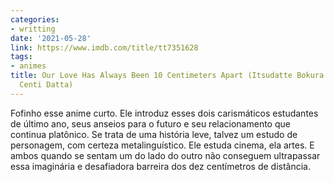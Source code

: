 ```yaml
---
categories:
- writting
date: '2021-05-28'
link: https://www.imdb.com/title/tt7351628
tags:
- animes
title: Our Love Has Always Been 10 Centimeters Apart (Itsudatte Bokura no Koi wa 10
  Centi Datta)
---
```


Fofinho esse anime curto. Ele introduz esses dois carismáticos estudantes de último ano, seus anseios para o futuro e seu relacionamento que continua platônico. Se trata de uma história leve, talvez um estudo de personagem, com certeza metalinguístico. Ele estuda cinema, ela artes. E ambos quando se sentam um do lado do outro não conseguem ultrapassar essa imaginária e desafiadora barreira dos dez centímetros de distância.